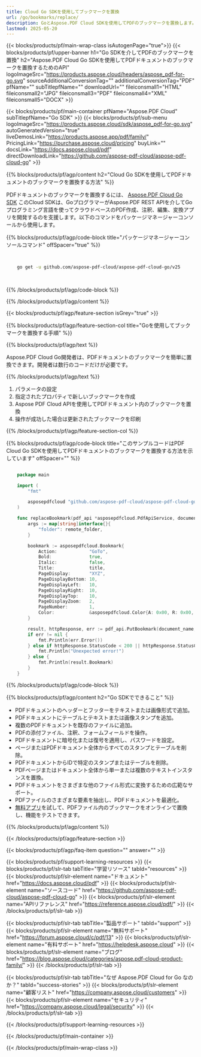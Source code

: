 ```yaml
---
title: Cloud Go SDKを使用してブックマークを置換
url: /go/bookmarks/replace/
description: GoとAspose.PDF Cloud SDKを使用してPDFのブックマークを置換します。ドキュメント構造を簡素化します。
lastmod: 2025-05-20
---
```


{{< blocks/products/pf/main-wrap-class isAutogenPage="true">}}
{{< blocks/products/pf/upper-banner h1="Go SDKを介してPDFのブックマークを置換" h2="Aspose.PDF Cloud Go SDKを使用してPDFドキュメントのブックマークを置換するためのAPI" logoImageSrc="https://products.aspose.cloud/headers/aspose_pdf-for-go.svg" sourceAdditionalConversionTag="" additionalConversionTag="PDF" pfName="" subTitlepfName="" downloadUrl="" fileiconsmall1="HTML" fileiconsmall2="JPG" fileiconsmall3="PDF" fileiconsmall4="XML" fileiconsmall5="DOCX" >}}

{{< blocks/products/pf/main-container pfName="Aspose.PDF Cloud" subTitlepfName="Go SDK" >}}
{{< blocks/products/pf/sub-menu logoImageSrc="https://products.aspose.cloud/sdk/aspose_pdf-for-go.svg"
autoGeneratedVersion="true"
liveDemosLink="https://products.aspose.app/pdf/family/" PricingLink="https://purchase.aspose.cloud/pricing" buyLink="" docsLink="https://docs.aspose.cloud/pdf"  directDownloadLink="https://github.com/aspose-pdf-cloud/aspose-pdf-cloud-go" >}}

{{% blocks/products/pf/agp/content h2="Cloud Go SDKを使用してPDFドキュメントのブックマークを置換する方法" %}}

PDFドキュメントのブックマークを置換するには、
[Aspose.PDF Cloud Go SDK](https://products.aspose.cloud/pdf/go/)
このCloud SDKは、GoプログラマーがAspose.PDF REST APIを介してGoプログラミング言語を使ってクラウドベースのPDF作成、注釈、編集、変換アプリを開発するのを支援します。以下のコマンドをパッケージマネージャーコンソールから使用します。

{{% blocks/products/pf/agp/code-block title="パッケージマネージャーコンソールコマンド" offSpacer="true" %}}

```bash

     
    go get -u github.com/aspose-pdf-cloud/aspose-pdf-cloud-go/v25
     
     
```

{{% /blocks/products/pf/agp/code-block %}}

{{% /blocks/products/pf/agp/content %}}

{{< blocks/products/pf/agp/feature-section isGrey="true" >}}

{{% blocks/products/pf/agp/feature-section-col title="Goを使用してブックマークを置換する手順" %}}

{{% blocks/products/pf/agp/text %}}

Aspose.PDF Cloud Go開発者は、PDFドキュメントのブックマークを簡単に置換できます。開発者は数行のコードだけが必要です。

{{% /blocks/products/pf/agp/text %}}

1. パラメータの設定
1. 指定されたプロパティで新しいブックマークを作成
1. Aspose PDF Cloud APIを使用してPDFドキュメント内のブックマークを置換
1. 操作が成功した場合は更新されたブックマークを印刷

{{% /blocks/products/pf/agp/feature-section-col %}}

{{% blocks/products/pf/agp/code-block title="このサンプルコードはPDF Cloud Go SDKを使用してPDFドキュメントのブックマークを置換する方法を示しています" offSpacer="" %}}

```go

    package main

    import (
        "fmt"

        asposepdfcloud "github.com/aspose-pdf-cloud/aspose-pdf-cloud-go/v25"
    )

    func replaceBookmark(pdf_api *asposepdfcloud.PdfApiService, document_name string, bookmark_path string, title string, remote_folder string) {
        args := map[string]interface{}{
            "folder": remote_folder,
        }

        bookmark := asposepdfcloud.Bookmark{
            Action:            "GoTo",
            Bold:              true,
            Italic:            false,
            Title:             title,
            PageDisplay:       "XYZ",
            PageDisplayBottom: 10,
            PageDisplayLeft:   10,
            PageDisplayRight:  10,
            PageDisplayTop:    10,
            PageDisplayZoom:   2,
            PageNumber:        1,
            Color:             &asposepdfcloud.Color{A: 0x00, R: 0x00, G: 0xFF, B: 0x00},
        }

        result, httpResponse, err := pdf_api.PutBookmark(document_name, bookmark_path, bookmark, args)
        if err != nil {
            fmt.Println(err.Error())
        } else if httpResponse.StatusCode < 200 || httpResponse.StatusCode > 299 {
            fmt.Println("Unexpected error!")
        } else {
            fmt.Println(result.Bookmark)
        }
    }
```

{{% /blocks/products/pf/agp/code-block %}}

{{% blocks/products/pf/agp/content h2="Go SDKでできること" %}}

+ PDFドキュメントのヘッダーとフッターをテキストまたは画像形式で追加。
+ PDFドキュメントにテーブルとテキストまたは画像スタンプを追加。
+ 複数のPDFドキュメントを既存のファイルに追加。
+ PDFの添付ファイル、注釈、フォームフィールドを操作。
+ PDFドキュメントに暗号化または復号を適用し、パスワードを設定。
+ ページまたはPDFドキュメント全体からすべてのスタンプとテーブルを削除。
+ PDFドキュメントからIDで特定のスタンプまたはテーブルを削除。
+ PDFページまたはドキュメント全体から単一または複数のテキストインスタンスを置換。
+ PDFドキュメントをさまざまな他のファイル形式に変換するための広範なサポート。
+ PDFファイルのさまざまな要素を抽出し、PDFドキュメントを最適化。
+ [無料アプリ](https://products.aspose.app/pdf/)を試して、PDFファイル内のブックマークをオンラインで置換し、機能をテストできます。

{{% /blocks/products/pf/agp/content %}}

{{< /blocks/products/pf/agp/feature-section >}}

{{< blocks/products/pf/agp/faq-item question="" answer="" >}}

{{< blocks/products/pf/support-learning-resources >}}
{{< blocks/products/pf/slr-tab tabTitle="学習リソース" tabId="resources" >}}
{{< blocks/products/pf/slr-element name="ドキュメント" href="https://docs.aspose.cloud/pdf" >}}
{{< blocks/products/pf/slr-element name="ソースコード" href="https://github.com/aspose-pdf-cloud/aspose-pdf-cloud-go" >}}
{{< blocks/products/pf/slr-element name="APIリファレンス" href="https://reference.aspose.cloud/pdf/" >}}
{{< /blocks/products/pf/slr-tab >}}

{{< blocks/products/pf/slr-tab tabTitle="製品サポート" tabId="support" >}}
{{< blocks/products/pf/slr-element name="無料サポート" href="https://forum.aspose.cloud/c/pdf/13" >}}
{{< blocks/products/pf/slr-element name="有料サポート" href="https://helpdesk.aspose.cloud" >}}
{{< blocks/products/pf/slr-element name="ブログ" href="https://blog.aspose.cloud/categories/aspose.pdf-cloud-product-family/" >}}
{{< /blocks/products/pf/slr-tab >}}

{{< blocks/products/pf/slr-tab tabTitle="なぜ Aspose.PDF Cloud for Go なのか？" tabId="success-stories" >}}
{{< blocks/products/pf/slr-element name="顧客リスト" href="https://company.aspose.cloud/customers" >}}
{{< blocks/products/pf/slr-element name="セキュリティ" href="https://company.aspose.cloud/legal/security" >}}
{{< /blocks/products/pf/slr-tab >}}

{{< /blocks/products/pf/support-learning-resources >}}

{{< /blocks/products/pf/main-container >}}

{{< /blocks/products/pf/main-wrap-class >}}

